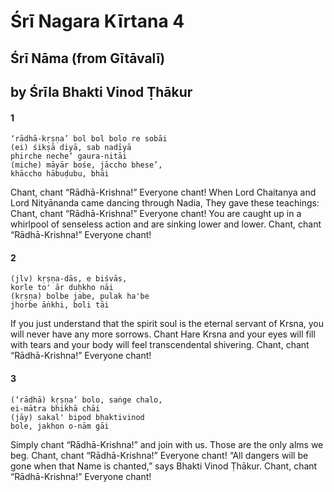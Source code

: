 # Śrī Nagara Kīrtana 4

## Śrī Nāma (from Gītāvalī)

## by Śrīla Bhakti Vinod Ṭhākur

#### 1

    ‘rādhā-kṛṣṇa’ bol bol bolo re sobāi
    (ei) śikṣā diyā, sab nadīyā
    phirche neche’ gaura-nitāi
    (miche) māyār bośe, jāccho bhese’,
    khāccho hābuḍubu, bhāi

Chant, chant “Rādhā-Krishna!” Everyone chant! When Lord Chaitanya and Lord Nityānanda came dancing through Nadia, They gave these teachings: Chant, chant “Rādhā-Krishna!” Everyone chant! You are caught up in a whirlpool of senseless action and are sinking lower and lower. Chant, chant “Rādhā-Krishna!” Everyone chant!

#### 2

    (jlv) kṛṣṇa-dās, e biśvās,
    korle to' ār duḥkho nāi
    (kṛṣṇa) bolbe jabe, pulak ha'be
    jhorbe āṅkhi, boli tāi

If you just understand that the spirit soul is the eternal servant of Krsna, you will never have any more sorrows. Chant Hare Krsna and your eyes will fill with tears and your body will feel transcendental shivering. Chant, chant “Rādhā-Krishna!” Everyone chant!

#### 3

    (‘rādhā) kṛṣṇa’ bolo, saṅge chalo,
    ei-mātra bhikhā chāi
    (jāy) sakal' bipod bhaktivinod
    bole, jakhon o-nām gāi

Simply chant “Rādhā-Krishna!” and join with us. Those are the only alms we beg. Chant, chant “Rādhā-Krishna!” Everyone chant! “All dangers will be gone when that Name is chanted,” says Bhakti Vinod Ṭhākur. Chant, chant “Rādhā-Krishna!” Everyone chant!

